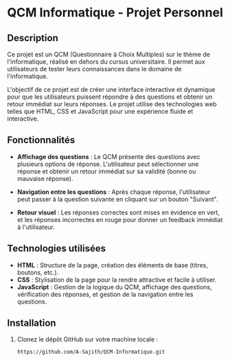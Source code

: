 # QCM Informatique - Projet Personnel

## Description

Ce projet est un QCM (Questionnaire à Choix Multiples) sur le thème de l'informatique, réalisé en dehors du cursus universitaire. Il permet aux utilisateurs de tester leurs connaissances dans le domaine de l'informatique.

L'objectif de ce projet est de créer une interface interactive et dynamique pour que les utilisateurs puissent répondre à des questions et obtenir un retour immédiat sur leurs réponses. Le projet utilise des technologies web telles que HTML, CSS et JavaScript pour une expérience fluide et interactive.

## Fonctionnalités

- **Affichage des questions** : Le QCM présente des questions avec plusieurs options de réponse. L'utilisateur peut sélectionner une réponse et obtenir un retour immédiat sur sa validité (bonne ou mauvaise réponse).
  
- **Navigation entre les questions** : Après chaque réponse, l'utilisateur peut passer à la question suivante en cliquant sur un bouton "Suivant".

- **Retour visuel** : Les réponses correctes sont mises en évidence en vert, et les réponses incorrectes en rouge pour donner un feedback immédiat à l'utilisateur.

## Technologies utilisées

- **HTML** : Structure de la page, création des éléments de base (titres, boutons, etc.).
- **CSS** : Stylisation de la page pour la rendre attractive et facile à utiliser.
- **JavaScript** : Gestion de la logique du QCM, affichage des questions, vérification des réponses, et gestion de la navigation entre les questions.

## Installation

1. Clonez le dépôt GitHub sur votre machine locale :
   ```bash
   https://github.com/A-Sajith/QCM-Informatique.git
